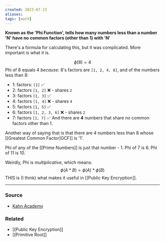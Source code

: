 ```yaml
---
created: 2023-07-23
aliases: 
tags: [math]
---
```

**Known as the 'Phi Function', tells how many numbers less than a number 'N' have no common factors (other than 1) with 'N'**

There's a formula for calculating this, but it was complicated. More important is what it is.

$$\phi(8) = 4$$
Phi of 8 equals 4 *because*:
8's factors are `[1, 2, 4, 8]`, and of the numbers less than 8:
- 1: factors: `[1]` ✅
- 2: factors `[1, 2]`  ❌ - shares `2`
- 3: factors `[1, 3]` ✅
- 4: factors `[1, 4]` ❌ - shares `4`
- 5: factors `[1, 5]` ✅
- 6: factors `[1, 2, 3, 6]` ❌ - shares `2`
- 7: factors `[1, 7]` ✅
And there are **4** numbers that share no common factors other than 1.

Another way of saying that is that there are 4 numbers less than 8 whose [[Greatest Common Factor|GCF]] is '1'.

Phi of any of the [[Prime Numbers]] is just that number - 1. Phi of 7 is 6. Phi of 11 is 10.

Weirdly, Phi is *multiplicative*, which means:
$$\phi(A*B)=\phi(A)*\phi(B)$$
THIS is (I think) what makes it useful in [[Public Key Encryption]]. 

---
### Source
- [Kahn Academy](https://www.khanacademy.org/computing/computer-science/cryptography/modern-crypt/v/euler-s-totient-function-phi-function)

### Related
- [[Public Key Encryption]]
- [[Primitive Root]]
 